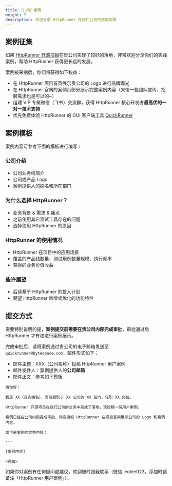 ```yaml
---
title: 💌 用户案例
weight: 7
description: 欢迎分享 HttpRunner 在你们公司的落地实践
---
```


## 案例征集

如果 [HttpRunner 开源项目]在贵公司实现了较好的落地，非常欢迎分享你们的实践案例，帮助 HttpRunner 获得更长远的发展。

案例被采纳后，你们将获得如下权益：

- 在 HttpRunner 项目首页展示贵公司的 Logo 进行品牌曝光
- 在 HttpRunner 官网的案例页部分展示完整案例内容（夹带一些团队宣传、招聘需求也是可以的~）
- 组建 VIP 专属微信（飞书）交流群，获得 HttpRunner 核心开发者**最高优的一对一技术支持**
- 优先免费体验 HttpRunner 的 GUI 客户端工具 [QuickRunner]

## 案例模板

案例内容可参考下面的模板进行编写：

### 公司介绍

- 公司业务线简介
- 公司或产品 Logo
- 案例提供人的姓名和所在部门

### 为什么选择 HttpRunner？

- 业务背景 & 需求 & 痛点
- 之前使用其它测试工具存在的问题
- 选择使用 HttpRunner 的原因

### HttpRunner 的使用情况

- HttpRunner 在项目中的应用场景
- 覆盖的产品线数量、测试用例数量规模、执行频率
- 获得的业务价值收益

### 些许展望

- 后续基于 HttpRunner 的投入计划
- 期望 HttpRunner 新增或优化的功能特性


## 提交方式

需要特别说明的是，**案例提交前需要在贵公司内部完成审批**，审批通过后 HttpRunner 才有权进行案例展示。

完成审批后，请将案例通过贵公司的电子邮箱发送至 `quickrunner@bytedance.com`，邮件形式如下：

- 邮件主题：XXX（公司名称）投稿 HttpRunner 用户案例
- 邮件发件人：案例提供人的**公司邮箱**
- 邮件正文：参考如下模板

```
嗨你好！

我是 XX（真实姓名），当前就职于 XX 公司的 XX 部门，任职 XX 岗位。

HttpRunner 开源项目在我们公司的业务中完成了落地，现投稿一份用户案例。

案例已经在公司内部完成审批，同意授权 HttpRunner 在项目官网展示公司的 Logo 和案例内容。

如下是案例的完整内容：

---

[案例内容]

<完结>
```

如果你对案例有任何疑问或建议，欢迎随时跟我联系（微信 leolee023，添加时请备注「HttpRunner 用户案例」）。


[HttpRunner 开源项目]: https://github.com/httprunner/httprunner
[GitHub Issues]: https://github.com/httprunner/httprunner.github.io/issues/new?assignees=&labels=用户案例&template=user_case.md&title=
[QuickRunner]: /quickrunner/
